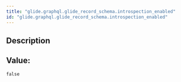 ```yaml
---
title: "glide.graphql.glide_record_schema.introspection_enabled"
id: "glide.graphql.glide_record_schema.introspection_enabled"
---
```

## Description



## Value: 
```
false
```